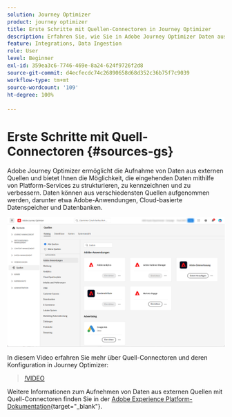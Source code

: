 ```yaml
---
solution: Journey Optimizer
product: journey optimizer
title: Erste Schritte mit Quellen-Connectoren in Journey Optimizer
description: Erfahren Sie, wie Sie in Adobe Journey Optimizer Daten aus externen Quellen aufnehmen.
feature: Integrations, Data Ingestion
role: User
level: Beginner
exl-id: 359ea3c6-7746-469e-8a24-624f9726f2d8
source-git-commit: d4ecfecdc74c26890658d68d352c36b75f7c9039
workflow-type: tm+mt
source-wordcount: '109'
ht-degree: 100%

---
```


# Erste Schritte mit Quell-Connectoren {#sources-gs}

Adobe Journey Optimizer ermöglicht die Aufnahme von Daten aus externen Quellen und bietet Ihnen die Möglichkeit, die eingehenden Daten mithilfe von Platform-Services zu strukturieren, zu kennzeichnen und zu verbessern. Daten können aus verschiedensten Quellen aufgenommen werden, darunter etwa Adobe-Anwendungen, Cloud-basierte Datenspeicher und Datenbanken.

![](assets/sources-home.png)

In diesem Video erfahren Sie mehr über Quell-Connectoren und deren Konfiguration in Journey Optimizer:

>[!VIDEO](https://video.tv.adobe.com/v/335919?quality=12)

Weitere Informationen zum Aufnehmen von Daten aus externen Quellen mit Quell-Connectoren finden Sie in der [Adobe Experience Platform-Dokumentation](https://experienceleague.adobe.com/docs/experience-platform/sources/home.html?lang=de){target="_blank"}.
